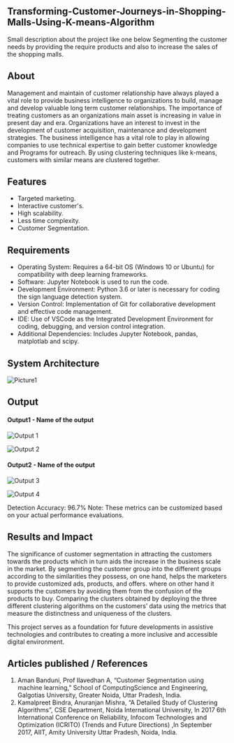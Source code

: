 ## Transforming-Customer-Journeys-in-Shopping-Malls-Using-K-means-Algorithm
Small description about the project like one below
Segmenting the customer needs by providing the require products and also to increase the sales of the shopping malls.

## About
<!--Detailed Description about the project-->
Management and maintain of customer relationship have always played a vital role to provide business intelligence to organizations to build, manage and develop valuable long term customer relationships. The importance of treating customers as an organizations main asset is increasing in value in  present day and era.  Organizations have  an interest to  invest in  the development of customer acquisition, maintenance and development strategies. The business intelligence has a vital  role  to  play  in  allowing  companies  to  use  technical  expertise  to  gain  better  customer knowledge and Programs for outreach. By using clustering techniques like k-means, customers with similar means are clustered together.

## Features
<!--List the features of the project as shown below-->
- Targeted marketing.
- Interactive customer's.
- High scalability.
- Less time complexity.
- Customer Segmentation.

## Requirements
<!--List the requirements of the project as shown below-->
* Operating System: Requires a 64-bit OS (Windows 10 or Ubuntu) for compatibility with deep learning frameworks.
* Software: Jupyter Notebook is used to run the code.
* Development Environment: Python 3.6 or later is necessary for coding the sign language detection system.
* Version Control: Implementation of Git for collaborative development and effective code management.
* IDE: Use of VSCode as the Integrated Development Environment for coding, debugging, and version control integration.
* Additional Dependencies: Includes Jupyter Notebook, pandas, matplotlab and scipy.

## System Architecture
<!--Embed the system architecture diagram as shown below-->

![Picture1](https://github.com/charan-vivek/Transforming-Customer-Journeys-in-Shopping-Malls-Using-K-means-Algorithm/assets/127239861/a56e8b32-3b54-4592-9d44-708c32e20521)

## Output
<!--Embed the Output picture at respective places as shown below as shown below-->
#### Output1 - Name of the output
![Output 1](https://github.com/charan-vivek/Transforming-Customer-Journeys-in-Shopping-Malls-Using-K-means-Algorithm/assets/127239861/9dfd72f1-9ffe-4cd5-9a4d-f51d228f490d)

![Output 2](https://github.com/charan-vivek/Transforming-Customer-Journeys-in-Shopping-Malls-Using-K-means-Algorithm/assets/127239861/b3c030be-5ea3-4032-a941-2c061351a8b8)


#### Output2 - Name of the output
![Output 3](https://github.com/charan-vivek/Transforming-Customer-Journeys-in-Shopping-Malls-Using-K-means-Algorithm/assets/127239861/98fdf1a6-e725-4994-9c69-1f7bb149e96f)

![Output 4](https://github.com/charan-vivek/Transforming-Customer-Journeys-in-Shopping-Malls-Using-K-means-Algorithm/assets/127239861/d53e67de-41c1-40df-aebc-5b1fd5ac3c58)

Detection Accuracy: 96.7%
Note: These metrics can be customized based on your actual performance evaluations.


## Results and Impact
<!--Give the results and impact as shown below-->
The significance of customer segmentation in attracting the customers towards the products which in turn aids the increase in the business scale in the market. By segmenting the customer group into the different groups according to the similarities they possess, on one hand, helps the marketers to provide customized ads, products, and offers. where on other hand it supports the customers by avoiding them from the confusion of the products to buy. Comparing the clusters obtained by deploying the three different clustering algorithms on the customers’ data using the metrics that measure the distinctness and uniqueness of the clusters.

This project serves as a foundation for future developments in assistive technologies and contributes to creating a more inclusive and accessible digital environment.

## Articles published / References
1. Aman Banduni, Prof Ilavedhan A, “Customer Segmentation using machine learning,” School of ComputingScience and Engineering, Galgotias University, Greater Noida, Uttar Pradesh, India. 
2. Kamalpreet Bindra, Anuranjan Mishra, “A Detailed Study of Clustering Algorithms”, CSE Department, Noida International University, In 2017 6th International Conference on Reliability, Infocom Technologies and Optimization (ICRITO) (Trends and Future Directions) ,In September 2017, AIIT, Amity University Uttar Pradesh, Noida, India.
